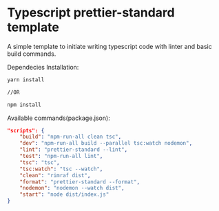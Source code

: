 # Typescript prettier-standard template
A simple template to initiate writing typescript code with linter and basic build commands.

Dependecies Installation:
```bash
yarn install

//OR

npm install
```

Available commands(package.json):
```JSON
"scripts": {
    "build": "npm-run-all clean tsc",
    "dev": "npm-run-all build --parallel tsc:watch nodemon",
    "lint": "prettier-standard --lint",
    "test": "npm-run-all lint",
    "tsc": "tsc",
    "tsc:watch": "tsc --watch",
    "clean": "rimraf dist",
    "format": "prettier-standard --format",
    "nodemon": "nodemon --watch dist",
    "start": "node dist/index.js"
}
```
